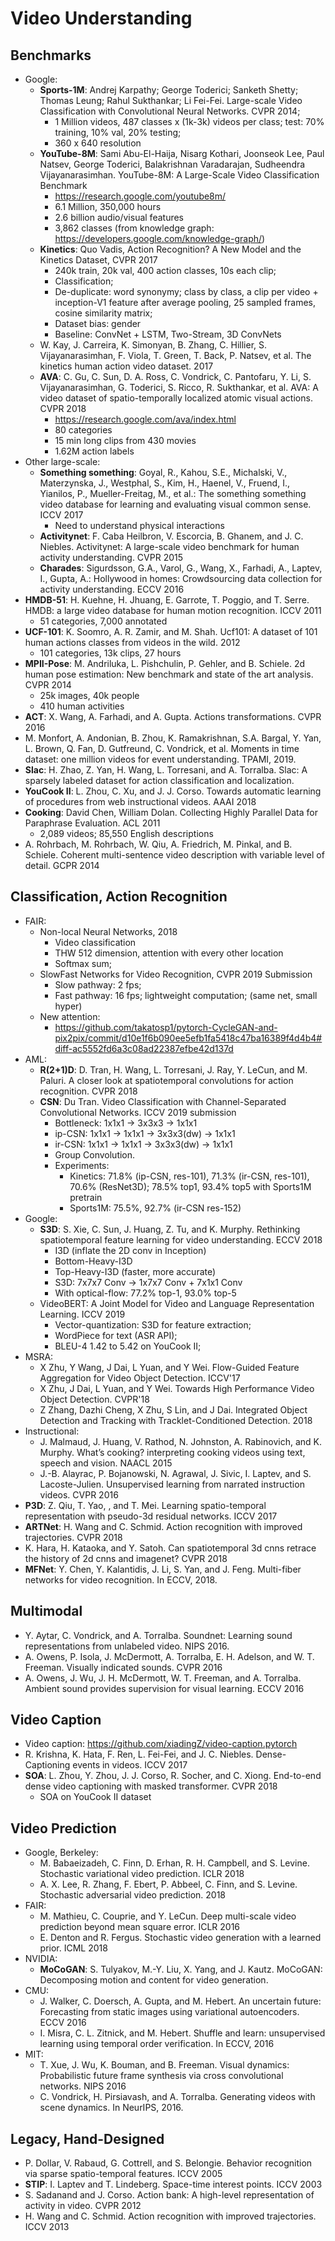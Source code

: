 # Video Understanding

## Benchmarks
- Google:
	- **Sports-1M**: Andrej Karpathy; George Toderici; Sanketh Shetty; Thomas Leung; Rahul Sukthankar; Li Fei-Fei. Large-scale Video Classification with Convolutional Neural Networks. CVPR 2014;
		- 1 Million videos, 487 classes x (1k-3k) videos per class; test: 70% training, 10% val, 20% testing;
		- 360 x 640 resolution
	- **YouTube-8M**: Sami Abu-El-Haija, Nisarg Kothari, Joonseok Lee, Paul Natsev, George Toderici, Balakrishnan Varadarajan, Sudheendra Vijayanarasimhan. YouTube-8M: A Large-Scale Video Classification Benchmark
		- https://research.google.com/youtube8m/
		- 6.1 Million, 350,000 hours
		- 2.6 billion audio/visual features
		- 3,862 classes (from knowledge graph: https://developers.google.com/knowledge-graph/)
	- **Kinetics**: Quo Vadis, Action Recognition? A New Model and the Kinetics Dataset, CVPR 2017
		- 240k train, 20k val, 400 action classes, 10s each clip;
		- Classification;
		- De-duplicate: word synonymy; class by class, a clip per video + inception-V1 feature after average pooling, 25 sampled frames, cosine similarity matrix;
		- Dataset bias: gender
		- Baseline: ConvNet + LSTM, Two-Stream, 3D ConvNets
	- W. Kay, J. Carreira, K. Simonyan, B. Zhang, C. Hillier, S. Vijayanarasimhan, F. Viola, T. Green, T. Back, P. Natsev, et al. The kinetics human action video dataset. 2017
	- **AVA**: C. Gu, C. Sun, D. A. Ross, C. Vondrick, C. Pantofaru, Y. Li, S. Vijayanarasimhan, G. Toderici, S. Ricco, R. Sukthankar, et al. AVA: A video dataset of spatio-temporally localized atomic visual actions. CVPR 2018
		- https://research.google.com/ava/index.html
		- 80 categories
		- 15 min long clips from 430 movies
		- 1.62M action labels
- Other large-scale:
	- **Something something**: Goyal, R., Kahou, S.E., Michalski, V., Materzynska, J., Westphal, S., Kim, H., Haenel, V., Fruend, I., Yianilos, P., Mueller-Freitag, M., et al.: The something something video database for learning and evaluating visual common sense. ICCV 2017
		- Need to understand physical interactions
	- **Activitynet**: F. Caba Heilbron, V. Escorcia, B. Ghanem, and J. C. Niebles. Activitynet: A large-scale video benchmark for human activity understanding. CVPR 2015
	- **Charades**: Sigurdsson, G.A., Varol, G., Wang, X., Farhadi, A., Laptev, I., Gupta, A.: Hollywood in homes: Crowdsourcing data collection for activity understanding. ECCV 2016
- **HMDB-51**: H. Kuehne, H. Jhuang, E. Garrote, T. Poggio, and T. Serre. HMDB: a large video database for human motion recognition. ICCV 2011
	- 51 categories, 7,000 annotated
- **UCF-101**: K. Soomro, A. R. Zamir, and M. Shah. Ucf101: A dataset of 101 human actions classes from videos in the wild. 2012
	- 101 categories, 13k clips, 27 hours
- **MPII-Pose**: M. Andriluka, L. Pishchulin, P. Gehler, and B. Schiele. 2d human pose estimation: New benchmark and state of the art analysis. CVPR 2014
	- 25k images, 40k people
	- 410 human activities
- **ACT**: X. Wang, A. Farhadi, and A. Gupta. Actions transformations. CVPR 2016
- M. Monfort, A. Andonian, B. Zhou, K. Ramakrishnan, S.A. Bargal, Y. Yan, L. Brown, Q. Fan, D. Gutfreund, C. Vondrick, et al. Moments in time dataset: one million videos for event understanding. TPAMI, 2019.
- **Slac**: H. Zhao, Z. Yan, H. Wang, L. Torresani, and A. Torralba. Slac: A sparsely labeled dataset for action classification and localization. 
- **YouCook II**: L. Zhou, C. Xu, and J. J. Corso. Towards automatic learning of procedures from web instructional videos. AAAI 2018
- **Cooking**: David Chen, William Dolan. Collecting Highly Parallel Data for Paraphrase Evaluation. ACL 2011
	- 2,089 videos; 85,550 English descriptions
- A. Rohrbach, M. Rohrbach, W. Qiu, A. Friedrich, M. Pinkal, and B. Schiele. Coherent multi-sentence video description with variable level of detail. GCPR 2014

## Classification, Action Recognition
- FAIR:
	- Non-local Neural Networks, 2018
		- Video classification
		- THW 512 dimension, attention with every other location
		- Softmax sum;
	- SlowFast Networks for Video Recognition, CVPR 2019 Submission
		- Slow pathway: 2 fps;
		- Fast pathway: 16 fps; lightweight computation; (same net, small hyper)
	- New attention:
		- https://github.com/takatosp1/pytorch-CycleGAN-and-pix2pix/commit/d10e1f6b090ee5efb1fa5418c47ba16389f4d4b4#diff-ac5552fd6a3c08ad22387efbe42d137d
- AML:
	- **R(2+1)D**: D. Tran, H. Wang, L. Torresani, J. Ray, Y. LeCun, and M. Paluri. A closer look at spatiotemporal convolutions for action recognition. CVPR 2018
	- **CSN**: Du Tran. Video Classification with Channel-Separated Convolutional Networks. ICCV 2019 submission
		- Bottleneck: 1x1x1 -> 3x3x3 -> 1x1x1
		- ip-CSN: 1x1x1 -> 1x1x1 -> 3x3x3(dw) -> 1x1x1
		- ir-CSN: 1x1x1 -> 1x1x1 -> 3x3x3(dw) -> 1x1x1
		- Group Convolution.
		- Experiments:
			- Kinetics: 71.8% (ip-CSN, res-101), 71.3% (ir-CSN, res-101), 70.6% (ResNet3D); 78.5% top1, 93.4% top5 with Sports1M pretrain
			- Sports1M: 75.5%, 92.7% (ir-CSN res-152)
- Google:
	- **S3D**: S. Xie, C. Sun, J. Huang, Z. Tu, and K. Murphy. Rethinking spatiotemporal feature learning for video understanding. ECCV 2018
		- I3D (inflate the 2D conv in Inception)
		- Bottom-Heavy-I3D
		- Top-Heavy-I3D (faster, more accurate)
		- S3D: 7x7x7 Conv -> 1x7x7 Conv + 7x1x1 Conv
		- With optical-flow: 77.2% top-1, 93.0% top-5
	- VideoBERT: A Joint Model for Video and Language Representation Learning. ICCV 2019
		- Vector-quantization: S3D for feature extraction;
		- WordPiece for text (ASR API);
		- BLEU-4 1.42 to 5.42 on YouCook II;
- MSRA:
	- X Zhu, Y Wang, J Dai, L Yuan, and Y Wei. Flow-Guided Feature Aggregation for Video Object Detection. ICCV'17
	- X Zhu, J Dai, L Yuan, and Y Wei. Towards High Performance Video Object Detection. CVPR'18 
	- Z Zhang, Dazhi Cheng, X Zhu, S Lin, and J Dai. Integrated Object Detection and Tracking with Tracklet-Conditioned Detection. 2018
- Instructional:
	- J. Malmaud, J. Huang, V. Rathod, N. Johnston, A. Rabinovich, and K. Murphy. What’s cooking? interpreting cooking videos using text, speech and vision. NAACL 2015
	- J.-B. Alayrac, P. Bojanowski, N. Agrawal, J. Sivic, I. Laptev, and S. Lacoste-Julien. Unsupervised learning from narrated instruction videos. CVPR 2016
- **P3D**: Z. Qiu, T. Yao, , and T. Mei. Learning spatio-temporal representation with pseudo-3d residual networks. ICCV 2017
- **ARTNet**: H. Wang and C. Schmid. Action recognition with improved trajectories. CVPR 2018
- K. Hara, H. Kataoka, and Y. Satoh. Can spatiotemporal 3d cnns retrace the history of 2d cnns and imagenet? CVPR 2018
- **MFNet**: Y. Chen, Y. Kalantidis, J. Li, S. Yan, and J. Feng. Multi-fiber networks for video recognition. In ECCV, 2018.

## Multimodal
- Y. Aytar, C. Vondrick, and A. Torralba. Soundnet: Learning sound representations from unlabeled video. NIPS 2016.
- A. Owens, P. Isola, J. McDermott, A. Torralba, E. H. Adelson, and W. T. Freeman. Visually indicated sounds. CVPR 2016
- A. Owens, J. Wu, J. H. McDermott, W. T. Freeman, and A. Torralba. Ambient sound provides supervision for visual learning. ECCV 2016

## Video Caption
- Video caption: https://github.com/xiadingZ/video-caption.pytorch
- R. Krishna, K. Hata, F. Ren, L. Fei-Fei, and J. C. Niebles. Dense-Captioning events in videos. ICCV 2017
- **SOA**: L. Zhou, Y. Zhou, J. J. Corso, R. Socher, and C. Xiong. End-to-end dense video captioning with masked transformer. CVPR 2018
	- SOA on YouCook II dataset

## Video Prediction
- Google, Berkeley:
	- M. Babaeizadeh, C. Finn, D. Erhan, R. H. Campbell, and S. Levine. Stochastic variational video prediction. ICLR 2018
	- A. X. Lee, R. Zhang, F. Ebert, P. Abbeel, C. Finn, and S. Levine. Stochastic adversarial video prediction. 2018
- FAIR:
	- M. Mathieu, C. Couprie, and Y. LeCun. Deep multi-scale video prediction beyond mean square error. ICLR 2016
	- E. Denton and R. Fergus. Stochastic video generation with a learned prior. ICML 2018
- NVIDIA:
	- **MoCoGAN**: S. Tulyakov, M.-Y. Liu, X. Yang, and J. Kautz. MoCoGAN: Decomposing motion and content for video generation.
- CMU:
	- J. Walker, C. Doersch, A. Gupta, and M. Hebert. An uncertain future: Forecasting from static images using variational autoencoders. ECCV 2016
	- I. Misra, C. L. Zitnick, and M. Hebert. Shuffle and learn: unsupervised learning using temporal order verification. In ECCV, 2016
- MIT:
	- T. Xue, J. Wu, K. Bouman, and B. Freeman. Visual dynamics: Probabilistic future frame synthesis via cross convolutional networks. NIPS 2016
	- C. Vondrick, H. Pirsiavash, and A. Torralba. Generating videos with scene dynamics. In NeurIPS, 2016.

## Legacy, Hand-Designed
- P. Dollar, V. Rabaud, G. Cottrell, and S. Belongie. Behavior recognition via sparse spatio-temporal features. ICCV 2005
- **STIP**: I. Laptev and T. Lindeberg. Space-time interest points. ICCV 2003
- S. Sadanand and J. Corso. Action bank: A high-level representation of activity in video. CVPR 2012
- H. Wang and C. Schmid. Action recognition with improved trajectories. ICCV 2013

